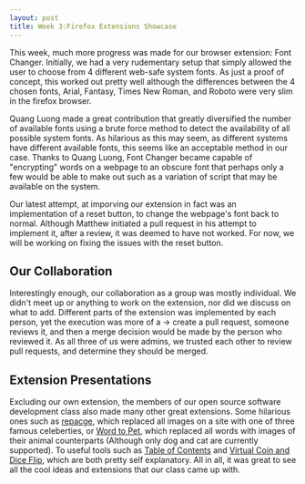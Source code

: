 ```yaml
---
layout: post
title: Week 3:Firefox Extensions Showcase
---
```


This week, much more progress was made for our browser extension: Font Changer. Initially, we had a very rudementary setup that simply allowed the user to choose from 4 different web-safe system fonts. As just a proof of concept, this worked out pretty well although the differences between the 4 chosen fonts, Arial, Fantasy, Times New Roman, and Roboto were very slim in the firefox browser. 

Quang Luong made a great contribution that greatly diversified the number of available fonts using a brute force method to detect the availability of all possible system fonts. As hilarious as this may seem, as different systems have different available fonts, this seems like an acceptable method in our case. Thanks to Quang Luong, Font Changer became capable of "encrypting" words on a webpage to an obscure font that perhaps only a few would be able to make out such as a variation of script that may be available on the system.

Our latest attempt, at imporving our extension in fact was an implementation of a reset button, to change the webpage's font back to normal. Although Matthew initiated a pull request in his attempt to implement it, after a review, it was deemed to have not worked. For now, we will be working on fixing the issues with the reset button. 

## Our Collaboration

Interestingly enough, our collaboration as a group was mostly individual. We didn't meet up or anything to work on the extension, nor did we discuss on what to add. Different parts of the extension was implemented by each person, yet the execution was more of a -> create a pull request, someone reviews it, and then a merge decision would be made by the person who reviewed it. As all three of us were admins, we trusted each other to review pull requests, and determine they should be merged. 

## Extension Presentations

Excluding our own extension, the members of our open source software development class also made many other great extensions. Some hilarious ones such as [repacge](https://github.com/nyu-ossd-s20/repcage), which replaced all images on a site with one of three famous celeberties, or [Word to Pet](https://github.com/nyu-ossd-s20/word-to-pet), which replaced all words with images of their animal counterparts (Although only dog and cat are currently supported). To useful tools such as [Table of Contents](https://github.com/nyu-ossd-s20/table_of_contents) and [Virtual Coin and Dice Flip](https://github.com/nyu-ossd-s20/Virtual-Dice-and-Coin-Flip), which are both pretty self explanatory. All in all, it was great to see all the cool ideas and extensions that our class came up with.


